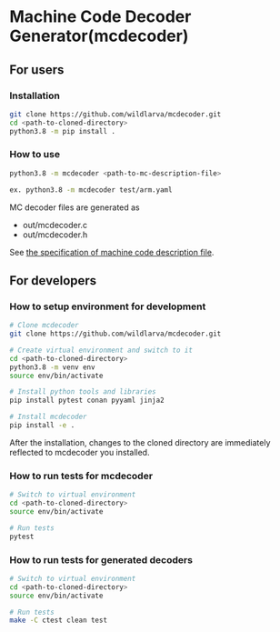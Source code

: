 # Machine Code Decoder Generator(mcdecoder)

## For users

### Installation

```bash
git clone https://github.com/wildlarva/mcdecoder.git
cd <path-to-cloned-directory>
python3.8 -m pip install .
```

### How to use

```bash
python3.8 -m mcdecoder <path-to-mc-description-file>

ex. python3.8 -m mcdecoder test/arm.yaml
```

MC decoder files are generated as

* out/mcdecoder.c
* out/mcdecoder.h

See [the specification of machine code description file](doc/mc_desc_spec.yaml).

## For developers

### How to setup environment for development

```bash
# Clone mcdecoder
git clone https://github.com/wildlarva/mcdecoder.git

# Create virtual environment and switch to it
cd <path-to-cloned-directory>
python3.8 -m venv env
source env/bin/activate

# Install python tools and libraries
pip install pytest conan pyyaml jinja2

# Install mcdecoder
pip install -e .
```

After the installation, changes to the cloned directory are immediately reflected to mcdecoder you installed.

### How to run tests for mcdecoder

```bash
# Switch to virtual environment
cd <path-to-cloned-directory>
source env/bin/activate

# Run tests
pytest
```

### How to run tests for generated decoders

```bash
# Switch to virtual environment
cd <path-to-cloned-directory>
source env/bin/activate

# Run tests
make -C ctest clean test
```
